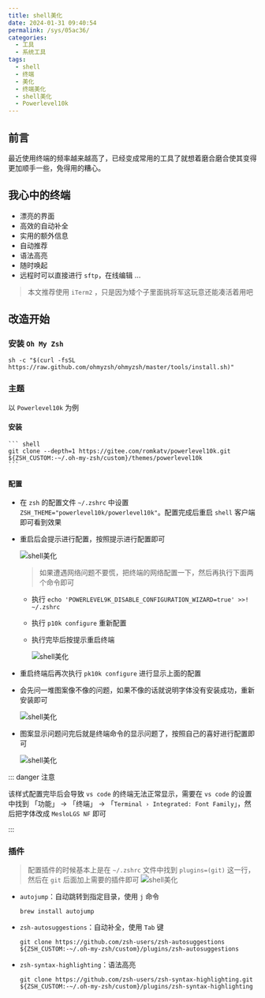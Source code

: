 ```yaml
---
title: shell美化
date: 2024-01-31 09:40:54
permalink: /sys/05ac36/
categories:
  - 工具
  - 系统工具
tags:
  - shell
  - 终端
  - 美化
  - 终端美化
  - shell美化
  - Powerlevel10k
---
```


## 前言

最近使用终端的频率越来越高了，已经变成常用的工具了就想着磨合磨合使其变得更加顺手一些，免得用的糟心。

<!-- more -->

<InArticleAdsense
    data-ad-client="ca-pub-1725717718088510"
    data-ad-slot="7426219401">
</InArticleAdsense>

## 我心中的终端

- 漂亮的界面
- 高效的自动补全
- 实用的额外信息
- 自动推荐
- 语法高亮
- 随时唤起
- 远程时可以直接进行 `sftp`，在线编辑
...

> 本文推荐使用 `iTerm2` ，只是因为矮个子里面挑将军这玩意还能凑活着用吧

## 改造开始

### 安装 `Oh My Zsh`

``` shell
sh -c "$(curl -fsSL https://raw.github.com/ohmyzsh/ohmyzsh/master/tools/install.sh)"
```

### 主题

以 `Powerlevel10k` 为例

#### 安装

    ``` shell
    git clone --depth=1 https://gitee.com/romkatv/powerlevel10k.git ${ZSH_CUSTOM:-~/.oh-my-zsh/custom}/themes/powerlevel10k
    ```

#### 配置

- 在 `zsh` 的配置文件 `~/.zshrc` 中设置 `ZSH_THEME="powerlevel10k/powerlevel10k"`。配置完成后重启 `shell` 客户端即可看到效果
- 重启后会提示进行配置，按照提示进行配置即可

    ![shell美化](https://cdn.jsdelivr.net/gh/xingcxb/blog_img@blog1/工具/系统工具/shell美化1.png)

    > 如果遭遇网络问题不要慌，把终端的网络配置一下，然后再执行下面两个命令即可

  - 执行 `echo 'POWERLEVEL9K_DISABLE_CONFIGURATION_WIZARD=true' >>! ~/.zshrc`
  - 执行 `p10k configure` 重新配置
  - 执行完毕后按提示重启终端

    ![shell美化](https://cdn.jsdelivr.net/gh/xingcxb/blog_img@blog1/工具/系统工具/shell美化2.png)

- 重启终端后再次执行 `pk10k configure` 进行显示上面的配置
- 会先问一堆图案像不像的问题，如果不像的话就说明字体没有安装成功，重新安装即可
  
    ![shell美化](https://cdn.jsdelivr.net/gh/xingcxb/blog_img@blog1/工具/系统工具/shell美化3.png)

- 图案显示问题问完后就是终端命令的显示问题了，按照自己的喜好进行配置即可

    ![shell美化](https://cdn.jsdelivr.net/gh/xingcxb/blog_img@blog1/工具/系统工具/shell美化4.png)

::: danger 注意

该样式配置完毕后会导致 `vs code` 的终端无法正常显示，需要在 `vs code` 的设置中找到 「功能」 -> 「终端」 -> 「`Terminal › Integrated: Font Family`」，然后把字体改成 `MesloLGS NF` 即可

:::

### 插件

> 配置插件的时候基本上是在 `~/.zshrc` 文件中找到 `plugins=(git)` 这一行，然后在 `git` 后面加上需要的插件即可
> ![shell美化](https://cdn.jsdelivr.net/gh/xingcxb/blog_img@blog1/工具/系统工具/shell美化5.png)


- `autojump`：自动跳转到指定目录，使用 `j` 命令
  
    ``` shell
    brew install autojump
    ```

- `zsh-autosuggestions`：自动补全，使用 `Tab` 键
  
    ``` shell
    git clone https://github.com/zsh-users/zsh-autosuggestions ${ZSH_CUSTOM:-~/.oh-my-zsh/custom}/plugins/zsh-autosuggestions
    ```

- `zsh-syntax-highlighting`：语法高亮

    ``` shell
    git clone https://github.com/zsh-users/zsh-syntax-highlighting.git ${ZSH_CUSTOM:-~/.oh-my-zsh/custom}/plugins/zsh-syntax-highlighting
    ```


